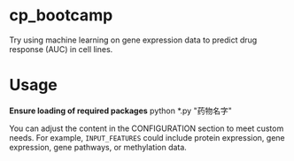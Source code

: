 # cp_bootcamp
Try using machine learning on gene expression data to predict drug response (AUC) in cell lines.

# Usage
 **Ensure loading of required packages**
python *.py "药物名字"

You can adjust the content in the CONFIGURATION section to meet custom needs. For example, `INPUT_FEATURES` could include protein expression, gene expression, gene pathways, or methylation data.
